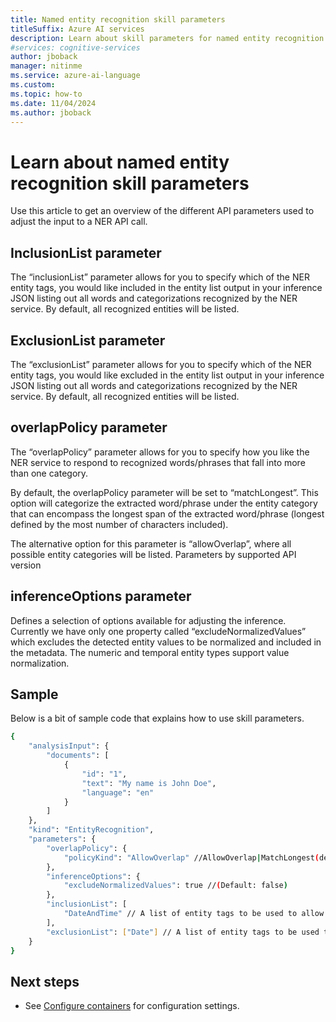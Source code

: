 ```yaml
---
title: Named entity recognition skill parameters
titleSuffix: Azure AI services
description: Learn about skill parameters for named entity recognition.
#services: cognitive-services
author: jboback
manager: nitinme
ms.service: azure-ai-language
ms.custom:
ms.topic: how-to
ms.date: 11/04/2024
ms.author: jboback
---
```


# Learn about named entity recognition skill parameters

Use this article to get an overview of the different API parameters used to adjust the input to a NER API call.

## InclusionList parameter

The “inclusionList” parameter allows for you to specify which of the NER entity tags, you would like included in the entity list output in your inference JSON listing out all words and categorizations recognized by the NER service. By default, all recognized entities will be listed.

## ExclusionList parameter

The “exclusionList” parameter allows for you to specify which of the NER entity tags, you would like excluded in the entity list output in your inference JSON listing out all words and categorizations recognized by the NER service. By default, all recognized entities will be listed.

## overlapPolicy parameter

The “overlapPolicy” parameter allows for you to specify how you like the NER service to respond to recognized words/phrases that fall into more than one category. 

By default, the overlapPolicy parameter will be set to “matchLongest”. This option will categorize the extracted word/phrase under the entity category that can encompass the longest span of the extracted word/phrase (longest defined by the most number of characters included).

The alternative option for this parameter is “allowOverlap”, where all possible entity categories will be listed. 
Parameters by supported API version

## inferenceOptions parameter

Defines a selection of options available for adjusting the inference. Currently we have only one property called “excludeNormalizedValues” which excludes the detected entity values to be normalized and included in the metadata. The numeric and temporal entity types support value normalization. 

## Sample

Below is a bit of sample code that explains how to use skill parameters.

```bash
{ 
    "analysisInput": { 
        "documents": [ 
            { 
                "id": "1", 
                "text": "My name is John Doe", 
                "language": "en" 
            } 
        ] 
    }, 
    "kind": "EntityRecognition", 
    "parameters": { 
        "overlapPolicy": { 
            "policyKind": "AllowOverlap" //AllowOverlap|MatchLongest(default) 
        }, 
        "inferenceOptions": { 
            "excludeNormalizedValues": true //(Default: false) 
        }, 
        "inclusionList": [ 
            "DateAndTime" // A list of entity tags to be used to allow into the response. 
        ], 
        "exclusionList": ["Date"] // A list of entity tags to be used to filter out from the response. 
    } 
} 
```

## Next steps

* See [Configure containers](../../concepts/configure-containers.md) for configuration settings.